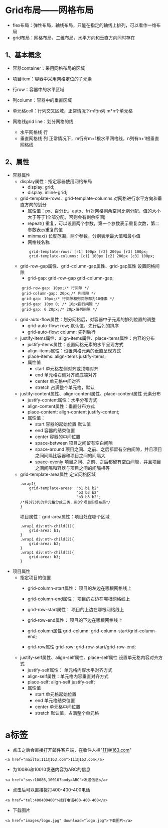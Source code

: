 # Grid布局——网格布局
- flex布局：弹性布局，轴线布局，只能在指定的轴线上排列，可以看作一维布局
- grid布局：网格布局，二维布局，水平方向和垂直方向同时存在
## 1、基本概念
- 容器container：采用网格布局的区域
- 项目item：容器中采用网格定位的子元素

- 行row：容器中的水平区域
- 列column：容器中的垂直区域

- 单元格cell：行列交叉区域，正常情况下m行n列  m*n个单元格

- 网格线grid line：划分网格的线
    - 水平网格线    行
    - 垂直网格线    列
    正常情况下，m行有m+1根水平网格线，n列有n+1根垂直网格线
## 2、属性
- 容器属性
    - display属性：指定容器使用网格布局
        - display: grid;
        - display: inline-grid;
    - grid-template-rows、grid-template-columns 对网格进行水平方向和垂直方向的划分
        - 属性值：px、百分比、auto、fr(对网格剩余空间比例分配，值的大小大于等于1全部分配，否则会有剩余空间)
        - repeat() 重复，可以设置两个参数，第一个参数表示重复次数，第二参数表示重复的值
        - minmax() 长度范围，两个参数，分别表示最大值和最小值
        - 网格线名称
        ```
            grid-template-rows: [r1] 100px [r2] 200px [r3] 100px;
            grid-template-columns: [c1] 100px [c2] 200px [c3] 100px;
        ```
    - grid-row-gap属性、grid-column-gap属性、grid-gap属性 设置网格间隙
        - grid-gap: grid-row-gap grid-column-gap;
    ```
        grid-row-gap: 10px;/* 行间隙 */
        grid-column-gap: 20px;/* 列间隙 */
        grid-gap: 10px;/* 行间隙和列间隙都为10像素 */
        grid-gap: 10px 0; /* 10px指行间隙 */
        grid-gap: 0 20px;/* 20px值列间隙 */
    ```
    - grid-auto-flow属性：划分网格后，对容器中子元素的排列位置的调整
        - grid-auto-flow: row; 默认值，先行后列的排序
        - grid-auto-flow: column; 先列后行
    - justify-items属性、align-items属性、place-items属性：内容的分布
        - justify-items属性：设置网格元素的水平呈现方式
        - align-items属性：设置网格元素的垂直呈现方式
        - place-items: align-items justify-items;
        - 属性值
            - start 单元格左侧对齐或顶端对齐
            - end  单元格右侧对齐或底端对齐
            - center 单元格中间对齐
            - stretch 占满整个单元格，默认
    - justify-content属性、align-content属性、place-content属性  元素分布
        - justify-content属性：水平分布方式
        - align-content属性：垂直分布方式
        - place-content: align-content justify-content; 
        - 属性值：
            - start 容器的起始位置 默认值
            - end 容器的结束位置
            - center 容器的中间位置
            - space-between 项目之间留有空白间隙
            - space-around 项目之间、之前、之后都留有空白间隙，并且项目之间间隔比容器和项目之间的间隔大
            - space-evenly 项目之间、之前、之后都留有空白间隙，并且项目之间间隔和容器与项目之间的间隔相等
    - grid-template-area属性 定义网格区域
        ```
        .wrap1{
            grid-template-areas: "b1 b1 b2"
                                 "b3 b3 b2"
                                 "b3 b3 b2";
        /*将3行3列的单元格分成三类，用3个项目实现布局*/    
        }
        ```
        项目属性：grid-area属性：项目处在哪个区域
        ```
        .wrap1 div:nth-child(1){
            grid-area: b1;
        }
        .wrap1 div:nth-child(2){
            grid-area: b2;
        }
        .wrap1 div:nth-child(3){
            grid-area: b3;
        }
        ```
- 项目属性
    - 指定项目的位置
        - grid-column-start属性： 项目的左边在哪根网格线上
        - grid-column-end属性： 项目的右边在哪根网格线上
        - grid-row-start属性： 项目的上边在哪根网格线上
        - grid-row-end属性： 项目的下边在哪根网格线上

        - grid-column属性
            grid-column: grid-column-start/grid-column-end;
        - grid-row属性
            grid-row: grid-row-start/grid-row-end;
    - justify-self属性、align-self属性、place-self属性  设置单元格内容对齐方式
        - justify-self属性： 单元格内容水平对齐方式
        - align-self属性：单元格内容垂直对齐方式
        - place-self: align-self justify-self;
        - 属性值
            - start 单元格起始位置
            - end 单元格结束位置
            - center 单元格中间位置
            - stretch   默认值，占满整个单元格

# a标签
- 点击之后会直接打开邮件客户端，在收件人栏"111@163.com"
```
<a href="mailto:111@163.com">111@163.com</a>
```
- 为10086和10010发送内容为ABC的信息
```
<a href="sms:10086,10010?body=ABC">发送信息</a>
```
- 点击后可以直接拨打400-400-400电话
```
<a href="tel:400400400">拨打电话400-400-400</a>
```
- 下载图片
```
<a href="images/logo.jpg" download="logo.jpg">下载图片</a>
```